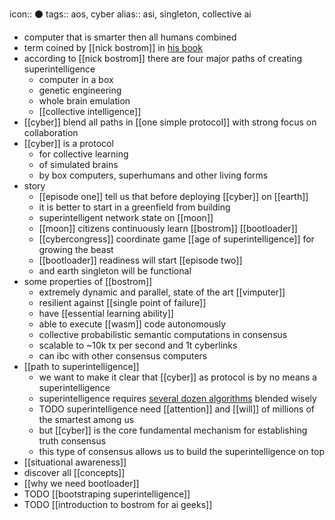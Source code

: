 icon:: ⚫️
tags:: aos, cyber
alias:: asi, singleton, collective ai

- computer that is smarter then all humans combined
- term coined by [[nick bostrom]] in [his book](https://cyb.ai/ipfs/QmYHo4oKHvm33pPnou9M1iRww2PYQu9Kmb3DWJ4DJgrUkb)
- according to [[nick bostrom]] there are four major paths of creating superintelligence
	- computer in a box
	- genetic engineering
	- whole brain emulation
	- [[collective intelligence]]
- [[cyber]] blend all paths in [[one simple protocol]] with strong focus on collaboration
- [[cyber]] is a protocol
	- for collective learning
	- of simulated brains
	- by box computers, superhumans and other living forms
- story
	- [[episode one]] tell us that before deploying [[cyber]] on [[earth]]
	- it is better to start in a greenfield from building
	- superintelligent network state on [[moon]]
	- [[moon]] citizens continuously learn [[bostrom]] [[bootloader]]
	- [[cybercongress]] coordinate game [[age of superintelligence]] for growing the beast
	- [[bootloader]] readiness will start [[episode two]]
	- and earth singleton will be functional
- some properties of [[bostrom]]
	- extremely dynamic and parallel, state of the art [[vimputer]]
	- resilient against [[single point of failure]]
	- have [[essential learning ability]]
	- able to execute [[wasm]] code autonomously
	- collective probabilistic semantic computations in consensus
	- scalable to ~10k tx per second and 1t cyberlinks
	- can ibc with other consensus computers
- [[path to superintelligence]]
	- we want to make it clear that [[cyber]] as protocol is by no means a superintelligence
	- superintelligence requires [several dozen algorithms](techtree) blended wisely
	- TODO superintelligence need [[attention]] and [[will]] of millions of the smartest among us
	- but [[cyber]] is the core fundamental mechanism for establishing truth consensus
	- this type of consensus allows us to build the superintelligence on top
- [[situational awareness]]
- discover all [[concepts]]
- [[why we need bootloader]]
- TODO [[bootstraping superintelligence]]
- TODO [[introduction to bostrom for ai geeks]]